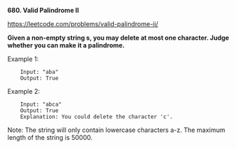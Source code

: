 **680. Valid Palindrome II**

https://leetcode.com/problems/valid-palindrome-ii/

**Given a non-empty string s, you may delete at most one character. Judge whether you can make it a palindrome.**


Example 1:

        Input: "aba"
        Output: True
        
Example 2:

        Input: "abca"
        Output: True
        Explanation: You could delete the character 'c'.
        
Note:
        The string will only contain lowercase characters a-z. The maximum length of the string is 50000.